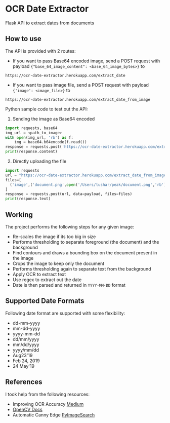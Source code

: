 # OCR Date Extractor

Flask API to extract dates from documents

## How to use

The API is provided with 2 routes:

* If you want to pass Base64 encoded image, send a POST request with payload `{"base_64_image_content": <base_64_image_bytes>}` to

```
https://ocr-date-extractor.herokuapp.com/extract_date
```

* If you want to pass image file, send a POST request with payload `{'image': <image_file>}` to

```
https://ocr-date-extractor.herokuapp.com/extract_date_from_image
```

Python sample code to test out the API:

1. Sending the image as Base64 encoded

```python
import requests, base64
img_url = <path_to_image>
with open(img_url, 'rb') as f:
    img = base64.b64encode(f.read())
response = requests.post('https://ocr-date-extractor.herokuapp.com/extract_date', data={'base_64_image_content':img})
print(response.content)
```

2. Directly uploading the file

```python
import requests
url = "https://ocr-date-extractor.herokuapp.com/extract_date_from_image"
files=[
  ('image',('document.png',open('/Users/tushar/peak/document.png','rb'),'image/png'))
]
response = requests.post(url, data=payload, files=files)
print(response.text)
```

## Working

The project performs the following steps for any given image:

* Re-scales the image if its too big in size
* Performs thresholding to separate foreground (the document) and the background
* Find contours and draws a bounding box on the document present in the image
* Crops the image to keep only the document
* Performs thresholding again to separate text from the background
* Apply OCR to extract text
* Use regex to extract out the date
* Date is then parsed and returned in `YYYY-MM-DD` format 

## Supported Date Formats

Following date format are supported with some flexibility:

* dd-mm-yyyy
* mm-dd-yyyy
* yyyy-mm-dd
* dd/mm/yyyy
* mm/dd/yyyy
* yyyy/mm/dd
* Aug23'19
* Feb 24, 2019
* 24 May'19

## References

I took help from the following resources:

* Improving OCR Accuracy [Medium](https://medium.com/cashify-engineering/improve-accuracy-of-ocr-using-image-preprocessing-8df29ec3a033)
* [OpenCV Docs](https://docs.opencv.org/3.0-beta/doc/py_tutorials/py_tutorials.html)
* Automatic Canny Edge [PyImageSearch](https://www.pyimagesearch.com/2015/04/06/zero-parameter-automatic-canny-edge-detection-with-python-and-opencv/)
